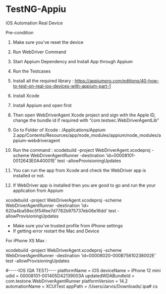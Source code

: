 # TestNG-Appiu

iOS Automation Real Device


Pre-condition
1. Make sure you’ve reset the device
2. Run WebDriver Command
3. Start Appium Dependency and Install App through Appium
4. Run the Testcases


1. Install all the required library  : https://appiumpro.com/editions/40-how-to-test-on-real-ios-devices-with-appium-part-1
2. Install Xcode
3. Install Appium and open first
4. Then open WebDriverAgent Xcode project and sign with the Apple ID, change the bundle id if required with “com.testsec.WebDriverAgentLib”

5. Go to Folder of Xcode : /Applications/Appium 2.app/Contents/Resources/app/node_modules/appium/node_modules/appium-webdriveragent
6. Run the command : xcodebuild -project WebDriverAgent.xcodeproj -scheme WebDriverAgentRunner -destination 'id=00008101-0012643E0A40001E' test -allowProvisioningUpdates
7. You can run the app from Xcode and check the WebDriver app is installed or not.
8. If WebDriver app is installed then you are good to go and run the your application from Appium

xcodebuild -project WebDriverAgent.xcodeproj -scheme WebDriverAgentRunner -destination 'id= 620a4ba58ec5f54fee7d7782b975737eb06e16dd' test -allowProvisioningUpdates


- Make sure you’ve trusted profile from iPhone settings
- If getting error restart the Mac and Device

For iPhone XS Max : 

xcodebuild -project WebDriverAgent.xcodeproj -scheme WebDriverAgentRunner -destination 'id=00008020-000B75610238002E' test -allowProvisioningUpdates


#-----IOS (QA TEST)----
platformName = iOS
deviceName = iPhone 12 mini
udid = 00008101-001405D42139003A
updatedWDABundleId = com.testone.WebDriverAgentRunner
platformVersion = 14.2
automationName = XCUITest
appPath = /Users/Jarvis/Downloads/.ipa# cs
